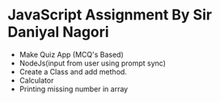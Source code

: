 # JavaScript Assignment By Sir Daniyal Nagori
-  Make Quiz App (MCQ's Based)
- NodeJs(input  from  user using prompt sync)
- Create a Class and add method.
- Calculator
- Printing missing number in array
